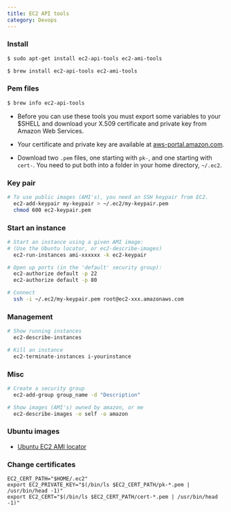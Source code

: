```yaml
---
title: EC2 API tools
category: Devops
---
```


### Install

```bash
$ sudo apt-get install ec2-api-tools ec2-ami-tools
```

```bash
$ brew install ec2-api-tools ec2-ami-tools
```

### Pem files

```bash
$ brew info ec2-api-tools
```

- Before you can use these tools you must export some variables to your \$SHELL
  and download your X.509 certificate and private key from Amazon Web Services.

- Your certificate and private key are available at
  [aws-portal.amazon.com](http://aws-portal.amazon.com/gp/aws/developer/account/index.html?action=access-key).

- Download two `.pem` files, one starting with `pk-`, and one starting with `cert-`.
  You need to put both into a folder in your home directory, `~/.ec2`.

### Key pair

```bash
# To use public images (AMI's), you need an SSH keypair from EC2.
  ec2-add-keypair my-keypair > ~/.ec2/my-keypair.pem
  chmod 600 ec2-keypair.pem
```

### Start an instance

```bash
# Start an instance using a given AMI image:
# (Use the Ubuntu locator, or ec2-describe-images)
  ec2-run-instances ami-xxxxxx -k ec2-keypair
```

```bash
# Open up ports (in the 'default' security group):
  ec2-authorize default -p 22
  ec2-authorize default -p 80
```

```bash
# Connect
  ssh -i ~/.ec2/my-keypair.pem root@ec2-xxx.amazonaws.com
```

### Management

```bash
# Show running instances
  ec2-describe-instances
```

```bash
# Kill an instance
  ec2-terminate-instances i-yourinstance
```

### Misc

```bash
# Create a security group
  ec2-add-group group_name -d "Description"
```

```bash
# Show images (AMI's) owned by amazon, or me
  ec2-describe-images -o self -o amazon
```

### Ubuntu images

- [Ubuntu EC2 AMI locator](http://cloud-images.ubuntu.com/locator/ec2/)

### Change certificates

    EC2_CERT_PATH="$HOME/.ec2"
    export EC2_PRIVATE_KEY="$(/bin/ls $EC2_CERT_PATH/pk-*.pem | /usr/bin/head -1)"
    export EC2_CERT="$(/bin/ls $EC2_CERT_PATH/cert-*.pem | /usr/bin/head -1)"
